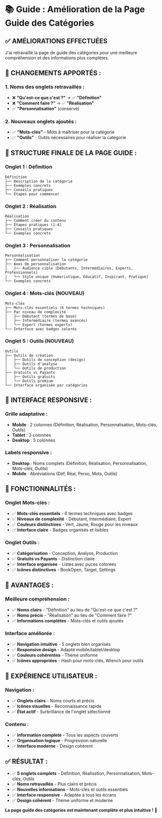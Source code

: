 # 📚 Guide : Amélioration de la Page Guide des Catégories

## ✅ **AMÉLIORATIONS EFFECTUÉES**

J'ai retravaillé la page de guide des catégories pour une meilleure compréhension et des informations plus complètes.

## 🔧 **CHANGEMENTS APPORTÉS :**

### **1. Noms des onglets retravaillés :**
- ❌ **"Qu'est-ce que c'est ?"** → ✅ **"Définition"**
- ❌ **"Comment faire ?"** → ✅ **"Réalisation"**
- ✅ **"Personnalisation"** (conservé)

### **2. Nouveaux onglets ajoutés :**
- ✅ **"Mots-clés"** - Mots à maîtriser pour la catégorie
- ✅ **"Outils"** - Outils nécessaires pour réaliser la catégorie

## 📄 **STRUCTURE FINALE DE LA PAGE GUIDE :**

### **Onglet 1 : Définition**
```
Définition
├── Description de la catégorie
├── Exemples concrets
├── Conseils pratiques
└── Étapes pour commencer
```

### **Onglet 2 : Réalisation**
```
Réalisation
├── Comment créer du contenu
├── Étapes pratiques (1-4)
├── Conseils pratiques
└── Exemples concrets
```

### **Onglet 3 : Personnalisation**
```
Personnalisation
├── Comment personnaliser la catégorie
├── Axes de personnalisation
│   ├── Audience cible (Débutants, Intermédiaires, Experts, Professionnels)
│   └── Style unique (Humoristique, Éducatif, Inspirant, Pratique)
└── Exemples concrets
```

### **Onglet 4 : Mots-clés** (NOUVEAU)
```
Mots-clés
├── Mots-clés essentiels (6 termes techniques)
├── Par niveau de complexité
│   ├── Débutant (termes de base)
│   ├── Intermédiaire (termes avancés)
│   └── Expert (termes experts)
└── Interface avec badges colorés
```

### **Onglet 5 : Outils** (NOUVEAU)
```
Outils
├── Outils de création
│   ├── Outils de conception (design)
│   ├── Outils d'analyse
│   └── Outils de production
├── Gratuits vs Payants
│   ├── Outils gratuits
│   └── Outils premium
└── Interface organisée par catégories
```

## 🎨 **INTERFACE RESPONSIVE :**

### **Grille adaptative :**
- **Mobile** : 2 colonnes (Définition, Réalisation, Personnalisation, Mots-clés, Outils)
- **Tablet** : 3 colonnes
- **Desktop** : 5 colonnes

### **Labels responsive :**
- **Desktop** : Noms complets (Définition, Réalisation, Personnalisation, Mots-clés, Outils)
- **Mobile** : Abréviations (Déf, Réal, Perso, Mots, Outils)

## 🚀 **FONCTIONNALITÉS :**

### **Onglet Mots-clés :**
- ✅ **Mots-clés essentiels** - 6 termes techniques avec badges
- ✅ **Niveaux de complexité** - Débutant, Intermédiaire, Expert
- ✅ **Couleurs distinctives** - Vert, Jaune, Rouge pour les niveaux
- ✅ **Interface claire** - Badges organisés et lisibles

### **Onglet Outils :**
- ✅ **Catégorisation** - Conception, Analyse, Production
- ✅ **Gratuits vs Payants** - Distinction claire
- ✅ **Interface organisée** - Listes avec puces colorées
- ✅ **Icônes distinctives** - BookOpen, Target, Settings

## 🎯 **AVANTAGES :**

### **Meilleure compréhension :**
- ✅ **Noms clairs** - "Définition" au lieu de "Qu'est-ce que c'est ?"
- ✅ **Noms précis** - "Réalisation" au lieu de "Comment faire ?"
- ✅ **Informations complètes** - Mots-clés et outils ajoutés

### **Interface améliorée :**
- ✅ **Navigation intuitive** - 5 onglets bien organisés
- ✅ **Responsive design** - Adapté mobile/tablet/desktop
- ✅ **Couleurs cohérentes** - Thème uniforme
- ✅ **Icônes appropriées** - Hash pour mots-clés, Wrench pour outils

## 📱 **EXPÉRIENCE UTILISATEUR :**

### **Navigation :**
- ✅ **Onglets clairs** - Noms courts et précis
- ✅ **Icônes visuelles** - Reconnaissance rapide
- ✅ **État actif** - Surbrillance de l'onglet sélectionné

### **Contenu :**
- ✅ **Information complète** - Tous les aspects couverts
- ✅ **Organisation logique** - Progression naturelle
- ✅ **Interface moderne** - Design cohérent

## ✅ **RÉSULTAT :**

- ✅ **5 onglets complets** - Définition, Réalisation, Personnalisation, Mots-clés, Outils
- ✅ **Noms retravaillés** - Plus clairs et précis
- ✅ **Nouvelles informations** - Mots-clés et outils essentiels
- ✅ **Interface responsive** - Adaptée à tous les écrans
- ✅ **Design cohérent** - Thème uniforme et moderne

**La page guide des catégories est maintenant complète et plus intuitive !** 🎉
